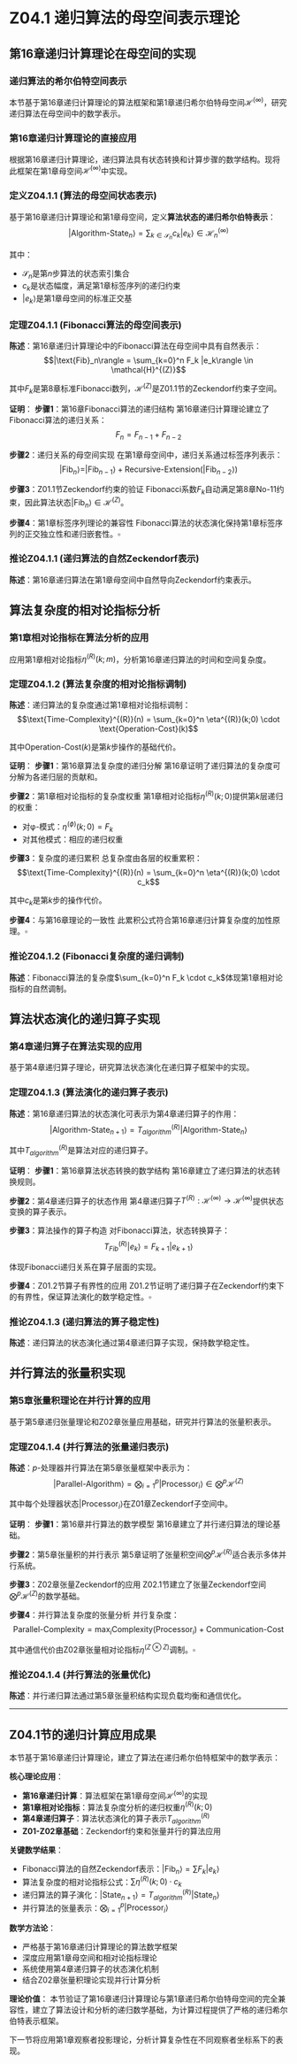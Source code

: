 # Z04.1 递归算法的母空间表示理论

## 第16章递归计算理论在母空间的实现

### 递归算法的希尔伯特空间表示

本节基于第16章递归计算理论的算法框架和第1章递归希尔伯特母空间$\mathcal{H}^{(\infty)}$，研究递归算法在母空间中的数学表示。

### 第16章递归计算理论的直接应用

根据第16章递归计算理论，递归算法具有状态转换和计算步骤的数学结构。现将此框架在第1章母空间$\mathcal{H}^{(\infty)}$中实现。

### 定义Z04.1.1 (算法的母空间状态表示)

基于第16章递归计算理论和第1章母空间，定义**算法状态的递归希尔伯特表示**：
$$|\text{Algorithm-State}_n\rangle = \sum_{k \in \mathcal{S}_n} c_k |e_k\rangle \in \mathcal{H}_n^{(\infty)}$$

其中：
- $\mathcal{S}_n$是第$n$步算法的状态索引集合
- $c_k$是状态幅度，满足第1章标签序列的递归约束
- $|e_k\rangle$是第1章母空间的标准正交基

### 定理Z04.1.1 (Fibonacci算法的母空间表示)

**陈述**：第16章递归计算理论中的Fibonacci算法在母空间中具有自然表示：
$$|\text{Fib}_n\rangle = \sum_{k=0}^n F_k |e_k\rangle \in \mathcal{H}^{(Z)}$$

其中$F_k$是第8章标准Fibonacci数列，$\mathcal{H}^{(Z)}$是Z01.1节的Zeckendorf约束子空间。

**证明**：
**步骤1**：第16章Fibonacci算法的递归结构
第16章递归计算理论建立了Fibonacci算法的递归关系：
$$F_n = F_{n-1} + F_{n-2}$$

**步骤2**：递归关系的母空间实现
在第1章母空间中，递归关系通过标签序列表示：
$$|\text{Fib}_n\rangle = |\text{Fib}_{n-1}\rangle + \text{Recursive-Extension}(|\text{Fib}_{n-2}\rangle)$$

**步骤3**：Z01.1节Zeckendorf约束的验证
Fibonacci系数$F_k$自动满足第8章No-11约束，因此算法状态$|\text{Fib}_n\rangle \in \mathcal{H}^{(Z)}$。

**步骤4**：第1章标签序列理论的兼容性
Fibonacci算法的状态演化保持第1章标签序列的正交独立性和递归嵌套性。$\square$

### 推论Z04.1.1 (递归算法的自然Zeckendorf表示)

**陈述**：第16章递归算法在第1章母空间中自然导向Zeckendorf约束表示。

## 算法复杂度的相对论指标分析

### 第1章相对论指标在算法分析的应用

应用第1章相对论指标$\eta^{(R)}(k;m)$，分析第16章递归算法的时间和空间复杂度。

### 定理Z04.1.2 (算法复杂度的相对论指标调制)

**陈述**：递归算法的复杂度通过第1章相对论指标调制：
$$\text{Time-Complexity}^{(R)}(n) = \sum_{k=0}^n \eta^{(R)}(k;0) \cdot \text{Operation-Cost}(k)$$

其中$\text{Operation-Cost}(k)$是第$k$步操作的基础代价。

**证明**：
**步骤1**：第16章算法复杂度的递归分解
第16章证明了递归算法的复杂度可分解为各递归层的贡献和。

**步骤2**：第1章相对论指标的复杂度权重
第1章相对论指标$\eta^{(R)}(k;0)$提供第$k$层递归的权重：
- 对φ-模式：$\eta^{(\phi)}(k;0) = F_k$
- 对其他模式：相应的递归权重

**步骤3**：复杂度的递归累积
总复杂度由各层的权重累积：
$$\text{Time-Complexity}^{(R)}(n) = \sum_{k=0}^n \eta^{(R)}(k;0) \cdot c_k$$

其中$c_k$是第$k$步的操作代价。

**步骤4**：与第16章理论的一致性
此累积公式符合第16章递归计算复杂度的加性原理。$\square$

### 推论Z04.1.2 (Fibonacci复杂度的递归调制)

**陈述**：Fibonacci算法的复杂度$\sum_{k=0}^n F_k \cdot c_k$体现第1章相对论指标的自然调制。

## 算法状态演化的递归算子实现

### 第4章递归算子在算法实现的应用

基于第4章递归算子理论，研究算法状态演化在递归算子框架中的实现。

### 定理Z04.1.3 (算法演化的递归算子表示)

**陈述**：第16章递归算法的状态演化可表示为第4章递归算子的作用：
$$|\text{Algorithm-State}_{n+1}\rangle = T_{algorithm}^{(R)} |\text{Algorithm-State}_n\rangle$$

其中$T_{algorithm}^{(R)}$是算法对应的递归算子。

**证明**：
**步骤1**：第16章算法状态转换的数学结构
第16章建立了递归算法的状态转换规则。

**步骤2**：第4章递归算子的状态作用
第4章递归算子$T^{(R)}: \mathcal{H}^{(\infty)} \to \mathcal{H}^{(\infty)}$提供状态变换的算子表示。

**步骤3**：算法操作的算子构造
对Fibonacci算法，状态转换算子：
$$T_{Fib}^{(R)} |e_k\rangle = F_{k+1} |e_{k+1}\rangle$$

体现Fibonacci递归关系在算子层面的实现。

**步骤4**：Z01.2节算子有界性的应用
Z01.2节证明了递归算子在Zeckendorf约束下的有界性，保证算法演化的数学稳定性。$\square$

### 推论Z04.1.3 (递归算法的算子稳定性)

**陈述**：递归算法的状态演化通过第4章递归算子实现，保持数学稳定性。

## 并行算法的张量积实现

### 第5章张量积理论在并行计算的应用

基于第5章递归张量理论和Z02章张量应用基础，研究并行算法的张量积表示。

### 定理Z04.1.4 (并行算法的张量递归表示)

**陈述**：$p$-处理器并行算法在第5章张量框架中表示为：
$$|\text{Parallel-Algorithm}\rangle = \bigotimes_{i=1}^p |\text{Processor}_i\rangle \in \bigotimes^p \mathcal{H}^{(Z)}$$

其中每个处理器状态$|\text{Processor}_i\rangle$在Z01章Zeckendorf子空间中。

**证明**：
**步骤1**：第16章并行算法的数学模型
第16章建立了并行递归算法的理论基础。

**步骤2**：第5章张量积的并行表示
第5章证明了张量积空间$\bigotimes^p \mathcal{H}^{(R)}$适合表示多体并行系统。

**步骤3**：Z02章张量Zeckendorf的应用
Z02.1节建立了张量Zeckendorf空间$\bigotimes^p \mathcal{H}^{(Z)}$的数学基础。

**步骤4**：并行算法复杂度的张量分析
并行复杂度：
$$\text{Parallel-Complexity} = \max_i \text{Complexity}(\text{Processor}_i) + \text{Communication-Cost}$$

其中通信代价由Z02章张量相对论指标$\eta^{(Z \otimes Z)}$调制。$\square$

### 推论Z04.1.4 (并行算法的张量优化)

**陈述**：并行递归算法通过第5章张量积结构实现负载均衡和通信优化。

---

## Z04.1节的递归计算应用成果

本节基于第16章递归计算理论，建立了算法在递归希尔伯特框架中的数学表示：

**核心理论应用**：
- **第16章递归计算**：算法框架在第1章母空间$\mathcal{H}^{(\infty)}$的实现
- **第1章相对论指标**：算法复杂度分析的递归权重$\eta^{(R)}(k;0)$
- **第4章递归算子**：算法状态演化的算子表示$T_{algorithm}^{(R)}$
- **Z01-Z02章基础**：Zeckendorf约束和张量并行的算法应用

**关键数学结果**：
- Fibonacci算法的自然Zeckendorf表示：$|\text{Fib}_n\rangle = \sum F_k |e_k\rangle$
- 算法复杂度的相对论指标公式：$\sum \eta^{(R)}(k;0) \cdot c_k$
- 递归算法的算子演化：$|\text{State}_{n+1}\rangle = T_{algorithm}^{(R)} |\text{State}_n\rangle$
- 并行算法的张量表示：$\bigotimes_{i=1}^p |\text{Processor}_i\rangle$

**数学方法论**：
- 严格基于第16章递归计算理论的算法数学框架
- 深度应用第1章母空间和相对论指标理论
- 系统使用第4章递归算子的状态演化机制
- 结合Z02章张量积理论实现并行计算分析

**理论价值**：
本节验证了第16章递归计算理论与第1章递归希尔伯特母空间的完全兼容性，建立了算法设计和分析的递归数学基础，为计算过程提供了严格的递归希尔伯特表示框架。

下一节将应用第1章观察者投影理论，分析计算复杂性在不同观察者坐标系下的表现。
